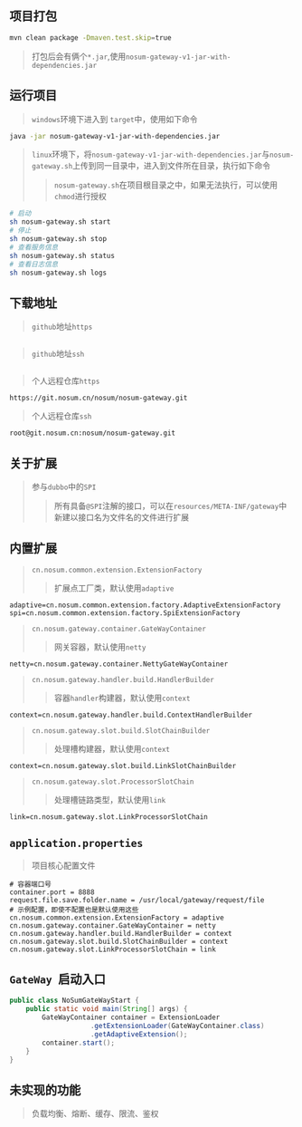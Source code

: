 ## 项目打包

```bash
mvn clean package -Dmaven.test.skip=true
```

> 打包后会有俩个`*.jar`,使用`nosum-gateway-v1-jar-with-dependencies.jar`

## 运行项目

> `windows`环境下进入到 `target`中，使用如下命令

```bash
java -jar nosum-gateway-v1-jar-with-dependencies.jar
```

> `linux`环境下，将`nosum-gateway-v1-jar-with-dependencies.jar`与`nosum-gateway.sh`上传到同一目录中，进入到文件所在目录，执行如下命令
>
> > `nosum-gateway.sh`在项目根目录之中，如果无法执行，可以使用 `chmod`进行授权

```bash
# 启动
sh nosum-gateway.sh start
# 停止
sh nosum-gateway.sh stop
# 查看服务信息
sh nosum-gateway.sh status
# 查看日志信息
sh nosum-gateway.sh logs
```

## 下载地址

> `github`地址`https`

```text

```

> `github`地址`ssh`

```text

```

> 个人远程仓库`https`

```text
https://git.nosum.cn/nosum/nosum-gateway.git
```

> 个人远程仓库`ssh`

```text
root@git.nosum.cn:nosum/nosum-gateway.git
```

## 关于扩展

> 参与`dubbo`中的`SPI`
>
> > 所有具备`@SPI`注解的接口，可以在`resources/META-INF/gateway`中新建以接口名为文件名的文件进行扩展

## 内置扩展

> `cn.nosum.common.extension.ExtensionFactory`
>
> > 扩展点工厂类，默认使用`adaptive`

```properties
adaptive=cn.nosum.common.extension.factory.AdaptiveExtensionFactory
spi=cn.nosum.common.extension.factory.SpiExtensionFactory
```

>`cn.nosum.gateway.container.GateWayContainer`
>
>> 网关容器，默认使用`netty`

```properties
netty=cn.nosum.gateway.container.NettyGateWayContainer
```

> `cn.nosum.gateway.handler.build.HandlerBuilder`
>
> > 容器`handler`构建器，默认使用`context`

```properties
context=cn.nosum.gateway.handler.build.ContextHandlerBuilder
```

> `cn.nosum.gateway.slot.build.SlotChainBuilder`
>
> > 处理槽构建器，默认使用`context`

```properties
context=cn.nosum.gateway.slot.build.LinkSlotChainBuilder
```

> `cn.nosum.gateway.slot.ProcessorSlotChain`
>
> > 处理槽链路类型，默认使用`link`

```properties
link=cn.nosum.gateway.slot.LinkProcessorSlotChain
```

## `application.properties`

> 项目核心配置文件

```properties
# 容器端口号
container.port = 8888
request.file.save.folder.name = /usr/local/gateway/request/file
# 示例配置，即使不配置也是默认使用这些
cn.nosum.common.extension.ExtensionFactory = adaptive
cn.nosum.gateway.container.GateWayContainer = netty
cn.nosum.gateway.handler.build.HandlerBuilder = context
cn.nosum.gateway.slot.build.SlotChainBuilder = context
cn.nosum.gateway.slot.LinkProcessorSlotChain = link
```

## `GateWay `启动入口

```java
public class NoSumGateWayStart {
    public static void main(String[] args) {
        GateWayContainer container = ExtensionLoader
                    .getExtensionLoader(GateWayContainer.class)
                    .getAdaptiveExtension();
        container.start();
    }
}
```

## 未实现的功能

> 负载均衡、熔断、缓存、限流、鉴权

